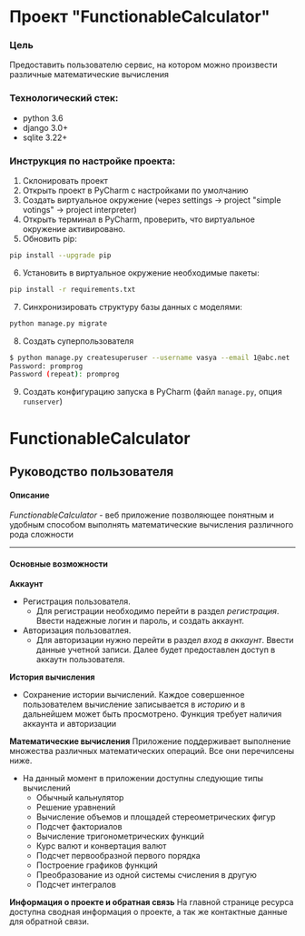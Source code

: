 # Проект "FunctionableCalculator"

### Цель
Предоставить пользователю сервис, на котором можно произвести различные математические вычисления

### Технологический стек:
- python 3.6
- django 3.0+
- sqlite 3.22+

### Инструкция по настройке проекта:
1. Склонировать проект
2. Открыть проект в PyCharm с наcтройками по умолчанию
3. Создать виртуальное окружение (через settings -> project "simple votings" -> project interpreter)
4. Открыть терминал в PyCharm, проверить, что виртуальное окружение активировано.
5. Обновить pip:
```bash
pip install --upgrade pip
```
6. Установить в виртуальное окружение необходимые пакеты: 
```bash
pip install -r requirements.txt
```
7. Синхронизировать структуру базы данных с моделями: 
```bash
python manage.py migrate
```
8. Создать суперпользователя
```bash
$ python manage.py createsuperuser --username vasya --email 1@abc.net
Password: promprog
Password (repeat): promprog
```
9. Создать конфигурацию запуска в PyCharm (файл `manage.py`, опция `runserver`)

# FunctionableCalculator
## Руководство пользователя

#### Описание

_FunctionableCalculator_ - веб приложение позволяющее понятным и удобным способом выполнять математические вычисления различного рода сложности
___

#### Основные возможности
__Аккаунт__
* Регистрация пользователя.
    * Для регистрации необходимо перейти в раздел _регистрация_. Ввести надежные логин и пароль, и создать аккаунт. 
* Авторизация пользоватлея.
    * Для авторизации нужно перейти в раздел _вход в аккаунт_. Ввести данные учетной записи. Далее будет предоставлен доступ в аккаутн пользователя.

__История вычисления__
* Сохранение истории вычислений.
  Каждое совершенное пользователем вычисление записывается в _историю_ и в дальнейшем может быть просмотрено. Функция требует наличия аккаунта и авторизации

__Математические вычисления__
Приложение поддерживает выполнение множества различных математических операций. Все они перечилсены ниже. 
* На данный момент в приложении доступны следующие типы вычислений
    * Обычный кальнулятор
    * Решение уравнений
    * Вычисление объемов и площадей стереометрических фигур
    * Подсчет факториалов
    * Вычисление тригонометрических функций
    * Курс валют и конвертация валют
    * Подсчет первообразной первого порядка
    * Построение графиков функций
    * Преобразование из одной системы счисления в другую
    * Подсчет интегралов

__Информация о проекте и обратная связь__
На главной странице ресурса доступна сводная информация о проекте, а так же контактные данные для обратной связи.

